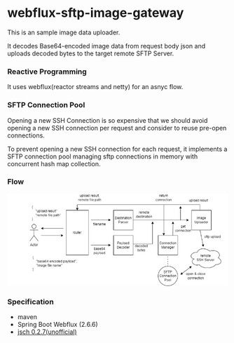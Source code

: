 # webflux-sftp-image-gateway

This is an sample image data uploader.

It decodes Base64-encoded image data from request body json and uploads decoded bytes to the target remote SFTP Server.

### Reactive Programming

It uses webflux(reactor streams and netty) for an asnyc flow.

### SFTP Connection Pool

Opening a new SSH Connection is so expensive that we should avoid opening a new SSH connection per request and consider to reuse pre-open connections.

To prevent opening a new SSH connection for each request, it implements a SFTP connection pool managing sftp connections in memory with concurrent hash map collection.

### Flow

![flow](./image-gateway.png)

### Specification
- maven
- Spring Boot Webflux (2.6.6)
- [jsch 0.2.7(unofficial)](https://github.com/mwiede/jsch)
